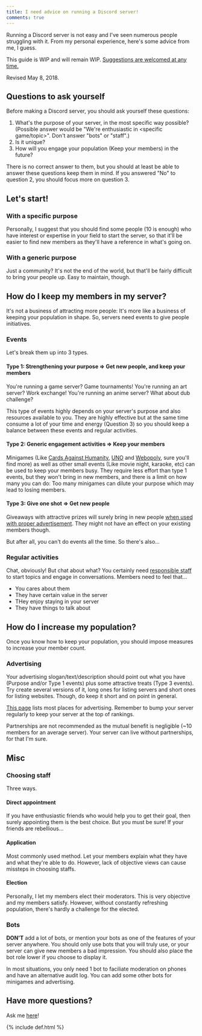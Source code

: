 ```yaml
---
title: I need advice on running a Discord server!
comments: true
---
```


<meta name="og:title" content="I need advice on running a Discord server!">
<meta name="og:site_name" content="AustinHuang.me">
<meta name="og:type" content="website">
<meta name="og:image" content="https://www.gravatar.com/avatar/d5a5f57410d9f6bf426ac4e1c1c66c2c.jpg">
<meta name="og:image:type" content="image/jpeg">
<meta name="og:image:alt" content="Austin Huang the Bus :^)">
<meta name="og:description" content="Having trouble getting members? Can't get your server to be active? Not confident with moderation? Here's some small advices on how to revitalize your server!">

Running a Discord server is not easy and I've seen numerous people struggling with it. From my personal experience, here's some advice from me, I guess.

This guide is WIP and will remain WIP. [Suggestions are welcomed at any time.](https://github.com/austinhuang0131/austinhuang0131.github.io/blob/master/discord-server-guide.md)

Revised May 8, 2018.

## Questions to ask yourself
Before making a Discord server, you should ask yourself these questions:

1. What's the purpose of your server, in the most specific way possible? (Possible answer would be "We're enthusiastic in <specific game/topic>". Don't answer "bots" or "staff".)
2. Is it unique?
3. How will you engage your population (Keep your members) in the future?

There is no correct answer to them, but you should at least be able to answer these questions keep them in mind. If you answered "No" to question 2, you should focus more on question 3.

## Let's start!
### With a specific purpose
Personally, I suggest that you should find some people (10 is enough) who have interest or expertise in your field to start the server, so that it'll be easier to find new members as they'll have a reference in what's going on.

### With a generic purpose
Just a community? It's not the end of the world, but that'll be fairly difficult to bring your people up. Easy to maintain, though.

## How do I keep my members in my server?
It's not a business of attracting more people: It's more like a business of keeping your population in shape. So, servers need events to give people initiatives.

### Events
Let's break them up into 3 types.
#### Type 1: Strengthening your purpose => Get new people, and keep your members
You're running a game server? Game tournaments! You're running an art server? Work exchange! You're running an anime server? What about dub challenge?

This type of events highly depends on your server's purpose and also resources available to you. They are highly effective but at the same time consume a lot of your time and energy (Question 3) so you should keep a balance between these events and regular activities.

#### Type 2: Generic engagement activities => Keep your members
Minigames (Like [Cards Against Humanity](http://pretendyoure.xyz/zy/), [UNO](http://www.richgieg.com/runo) and [Webopoly](http://www.webopoly.org/), sure you'll find more) as well as other small events (Like movie night, karaoke, etc) can be used to keep your members busy. They require less effort than type 1 events, but they won't bring in new members, and there is a limit on how many you can do: Too many minigames can dilute your purpose which may lead to losing members.

#### Type 3: Give one shot => Get new people
Giveaways with attractive prizes will surely bring in new people [when used with proper advertisement](#advertising). They might not have an effect on your existing members though.

But after all, you can't do events all the time. So there's also...

### Regular activities
Chat, obviously! But chat about what? You certainly need [responsible staff](#choosing-staff) to start topics and engage in conversations. Members need to feel that...

* You cares about them
* They have certain value in the server
* THey enjoy staying in your server
* They have things to talk about

## How do I increase my population?
Once you know how to keep your population, you should impose measures to increase your member count.

### Advertising
Your advertising slogan/text/description should point out what you have (Purpose and/or Type 1 events) plus some attractive treats (Type 3 events). Try create several versions of it, long ones for listing servers and short ones for listing websites. Though, do keep it short and on point in general.

[This page](/./advertising) lists most places for advertising. Remember to bump your server regularly to keep your server at the top of rankings.

Partnerships are not recommended as the mutual benefit is negligible (~10 members for an average server). Your server can live without partnerships, for that I'm sure.

## Misc
### Choosing staff
Three ways.
#### Direct appointment
If you have enthusiastic friends who would help you to get their goal, then surely appointing them is the best choice. But you must be sure! If your friends are rebellious...
#### Application
Most commonly used method. Let your members explain what they have and what they're able to do. However, lack of objective views can cause missteps in choosing staffs.
#### Election
Personally, I let my members elect their moderators. This is very objective and my members satisfy. However, without constantly refreshing population, there's hardly a challenge for the elected.
### Bots
**DON'T** add a lot of bots, or mention your bots as one of the features of your server anywhere. You should only use bots that you will truly use, or your server can give new members a bad impression. You should also place the bot role lower if you choose to display it.

In most situations, you only need 1 bot to faciliate moderation on phones and have an alternative audit log. You can add some other bots for minigames and advertising.

## Have more questions?
Ask me [here](https://discord.gg/013MqTM1p1qm52VcZ)!

{% include def.html %}

